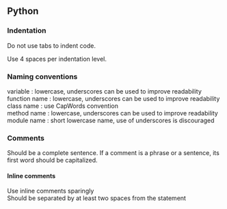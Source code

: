 ## Python

### Indentation

Do not use tabs to indent code.

Use 4 spaces per indentation level.

### Naming conventions

variable : lowercase, underscores can be used to improve readability  
function name : lowercase, underscores can be used to improve readability  
class name : use CapWords convention  
method name : lowercase, underscores can be used to improve readability  
module name : short lowercase name, use of underscores is discouraged  



### Comments

Should be a complete sentence. If a comment is a phrase or a sentence, its first word should be capitalized.

#### Inline comments

Use inline comments sparingly  
Should be separated by at least two spaces from the statement  




